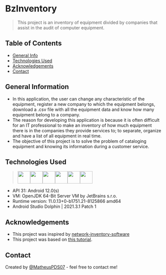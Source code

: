 # BzInventory
> This project is an inventory of equipment divided by companies that assist in the audit of computer equipment.

## Table of Contents
* [General Info](#general-information)
* [Technologies Used](#technologies-used)
* [Acknowledgements](#acknowledgements)
* [Contact](#contact)
<!-- * [License](#license) -->


## General Information
- In this application, the user can change any characteristic of the equipment, register a new company to which the equipment belongs, download a .csv file with all the equipment data and know how many equipment belong to a company.
- The reason for developing this application is because it is often difficult for an IT professional to make an inventory of how much equipment there is in the companies they provide services to; to separate, organize and have a list of all equipment in real time.
- The objective of this project is to solve the problem of cataloging equipment and knowing its information during a customer service.
<!-- You don't have to answer all the questions - just the ones relevant to your project. -->


## Technologies Used
> <img src="https://cdn.jsdelivr.net/gh/devicons/devicon/icons/android/android-plain-wordmark.svg"  width="40" height="40"/><img src="https://cdn.jsdelivr.net/gh/devicons/devicon/icons/java/java-plain-wordmark.svg" width="40" height="40"/><img src="https://cdn.jsdelivr.net/gh/devicons/devicon/icons/css3/css3-plain-wordmark.svg" width="40" height="40"/><img src="https://cdn.jsdelivr.net/gh/devicons/devicon/icons/firebase/firebase-plain-wordmark.svg" width="40" height="40"/><img src="https://cdn.jsdelivr.net/gh/devicons/devicon/icons/html5/html5-plain-wordmark.svg" width="40" height="40"/><img src="https://cdn.jsdelivr.net/gh/devicons/devicon/icons/javascript/javascript-original.svg" width="40" height="40"/>
          
                

- API 31: Android 12.0(s) 
- VM: OpenJDK 64-Bit Server VM by JetBrains s.r.o.
- Runtime version: 11.0.13+0-b1751.21-8125866 amd64 
- Android Studio Dolphin | 2021.3.1 Patch 1


## Acknowledgements
- This project was inspired by [network-inventory-software](https://community.spiceworks.com/tools)
- This project was based on [this tutorial](https://firebase.google.com/docs/database/android/read-and-write).


## Contact
Created by [@MatheusPDS07](https://github.com/MatheusPDS07) - feel free to contact me!
